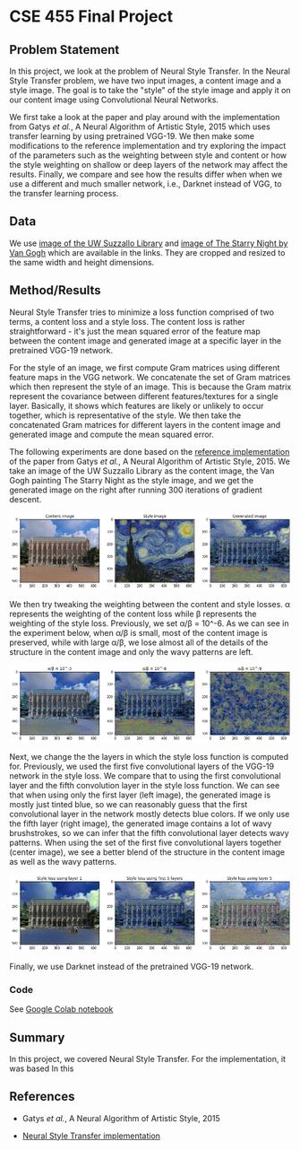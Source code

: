 # CSE 455 Final Project

## Problem Statement

In this project, we look at the problem of Neural Style Transfer. In the Neural Style Transfer problem, we have two input images, a content image and a style image. The goal is to take the "style" of the style image and apply it on our content image using Convolutional Neural Networks. 

We first take a look at the paper and play around with the implementation from Gatys *et al.*, A Neural Algorithm of Artistic Style, 2015 which uses transfer learning by using pretrained VGG-19. We then make some modifications to the reference implementation and try exploring the impact of the parameters such as the weighting between style and content or how the style weighting on shallow or deep layers of the network may affect the results. Finally, we compare and see how the results differ when when we use a different and much smaller network, i.e., Darknet instead of VGG, to the transfer learning process.

## Data

We use [image of the UW Suzzallo Library](https://upload.wikimedia.org/wikipedia/commons/1/10/MK03214_University_of_Washington_Suzzallo_Library.jpg) and [image of The Starry Night by Van Gogh](https://www.vangoghgallery.com/img/starry_night_full.jpg) which are available in the links. They are cropped and resized to the same width and height dimensions.

## Method/Results

Neural Style Transfer tries to minimize a loss function comprised of two terms, a content loss and a style loss. The content loss is rather straightforward - it's just the mean squared error of the feature map between the content image and generated image at a specific layer in the pretrained VGG-19 network. 

For the style of an image, we first compute Gram matrices using different feature maps in the VGG network. We concatenate the set of Gram matrices which then represent the style of an image. This is because the Gram matrix represent the covariance between different features/textures for a single layer. Basically, it shows which features are likely or unlikely to occur together, which is representative of the style. We then take the concatenated Gram matrices for different layers in the content image and generated image and compute the mean squared error.

The following experiments are done based on the [reference implementation](https://pytorch.org/tutorials/advanced/neural_style_tutorial.html) of the paper from Gatys *et al.*, A Neural Algorithm of Artistic Style, 2015. We take an image of the UW Suzzallo Library as the content image, the Van Gogh painting The Starry Night as the style image, and we get the generated image on the right after running 300 iterations of gradient descent.

![Image](images/suzzallo_starry_night.jpg)

We then try tweaking the weighting between the content and style losses. α represents the weighting of the content loss while β represents the weighting of the style loss. Previously, we set α/β = 10^-6. As we can see in the experiment below, when α/β is small, most of the content image is preserved, while with large α/β, we lose almost all of the details of the structure in the content image and only the wavy patterns are left.

![Image](images/alpha_beta_comparison.jpg)

Next, we change the the layers in which the style loss function is computed for. Previously, we used the first five convolutional layers of the VGG-19 network in the style loss. We compare that to using the first convolutional layer and the fifth convolution layer in the style loss function. We can see that when using only the first layer (left image), the generated image is mostly just tinted blue, so we can reasonably guess that the first convolutional layer in the network mostly detects blue colors. If we only use the fifth layer (right image), the generated image contains a lot of wavy brushstrokes, so we can infer that the fifth convolutional layer detects wavy patterns. When using the set of the first five convolutional layers together (center image), we see a better blend of the structure in the content image as well as the wavy patterns.

![Image](images/style_layer_comparison.jpg)

Finally, we use Darknet instead of the pretrained VGG-19 network. 

### Code

See [Google Colab notebook](https://colab.research.google.com/drive/1oPPeeOegthasYOR0HzXxBOoBcRcUtRux?usp=sharing)

## Summary

In this project, we covered Neural Style Transfer. For the implementation, it was based In this 

## References

- Gatys *et al.*, A Neural Algorithm of Artistic Style, 2015

- [Neural Style Transfer implementation](https://pytorch.org/tutorials/advanced/neural_style_tutorial.html)
